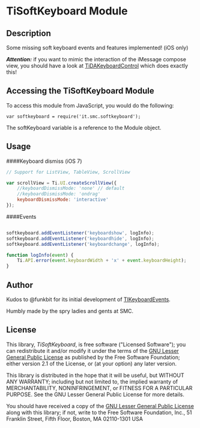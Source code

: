 # TiSoftKeyboard Module

## Description

[rls]: https://github.com/smclab/TiSoftKeyboard/releases
[exm]: https://github.com/smclab/TiSoftKeyboard/tree/master/example

Some missing soft keyboard events and features implemented! (iOS only)

***Attention:*** if you want to mimic the interaction of the iMessage compose view, you should have a look at [TiDAKeyboardControl](https://github.com/smclab/TiDAKeyboardControl) which does exactly this!

## Accessing the TiSoftKeyboard Module

To access this module from JavaScript, you would do the following:

	var softkeyboard = require('it.smc.softkeyboard');

The softKeyboard variable is a reference to the Module object.	

## Usage
####Keyboard dismiss (iOS 7)
```js
// Support for ListView, TableView, ScrollView

var scrollView = Ti.UI.createScrollView({
	//keyboardDismissMode: 'none' // default
	//keyboardDismissMode: 'ondrag'
	keyboardDismissMode: 'interactive'
});
```
####Events

```js

softkeyboard.addEventListener('keyboardshow', logInfo);
softkeyboard.addEventListener('keyboardhide', logInfo);
softkeyboard.addEventListener('keyboardchange', logInfo);

function logInfo(event) {
	Ti.API.error(event.keyboardWidth + 'x' + event.keyboardHeight);
}
```
## Author

Kudos to @funkbit for its initial development of [TIKeyboardEvents](https://github.com/funkbit/TIKeyboardEvents).

Humbly made by the spry ladies and gents at SMC.

## License

This library, *TiSoftKeyboard*, is free software ("Licensed Software"); you can
redistribute it and/or modify it under the terms of the [GNU Lesser General
Public License](http://www.gnu.org/licenses/lgpl-2.1.html) as published by the
Free Software Foundation; either version 2.1 of the License, or (at your
option) any later version.

This library is distributed in the hope that it will be useful, but WITHOUT ANY
WARRANTY; including but not limited to, the implied warranty of MERCHANTABILITY,
NONINFRINGEMENT, or FITNESS FOR A PARTICULAR PURPOSE. See the GNU Lesser General
Public License for more details.

You should have received a copy of the [GNU Lesser General Public
License](http://www.gnu.org/licenses/lgpl-2.1.html) along with this library; if
not, write to the Free Software Foundation, Inc., 51 Franklin Street, Fifth
Floor, Boston, MA 02110-1301 USA

